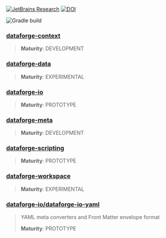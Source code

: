 [![JetBrains Research](https://jb.gg/badges/research.svg)](https://confluence.jetbrains.com/display/ALL/JetBrains+on+GitHub)
[![DOI](https://zenodo.org/badge/148831678.svg)](https://zenodo.org/badge/latestdoi/148831678)

![Gradle build](https://github.com/mipt-npm/dataforge-core/workflows/Gradle%20build/badge.svg)


### [dataforge-context](dataforge-context)
> 
>
> **Maturity**: DEVELOPMENT

### [dataforge-data](dataforge-data)
> 
>
> **Maturity**: EXPERIMENTAL

### [dataforge-io](dataforge-io)
> 
>
> **Maturity**: PROTOTYPE

### [dataforge-meta](dataforge-meta)
> 
>
> **Maturity**: DEVELOPMENT

### [dataforge-scripting](dataforge-scripting)
> 
>
> **Maturity**: PROTOTYPE

### [dataforge-workspace](dataforge-workspace)
> 
>
> **Maturity**: EXPERIMENTAL

### [dataforge-io/dataforge-io-yaml](dataforge-io/dataforge-io-yaml)
> YAML meta converters and Front Matter envelope format
>
> **Maturity**: PROTOTYPE

